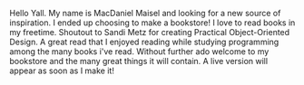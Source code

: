 Hello Yall. My name is MacDaniel Maisel and looking for a new source of inspiration. I ended up choosing to make a bookstore! I love to read books in my freetime. Shoutout to Sandi Metz for creating Practical Object-Oriented Design. A great read that I enjoyed reading while studying programming among the many books i've read. Without further ado welcome to my bookstore and the many great things it will contain. A live version will appear as soon as I make it!